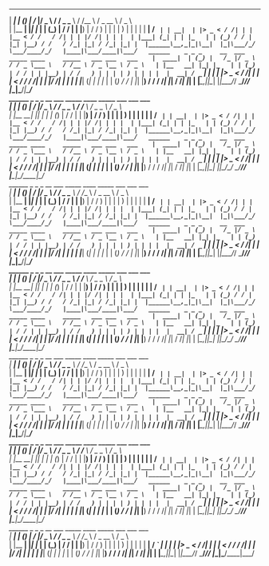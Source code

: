   ______    _ _ _     __  ___     _____ ____     _____   ___ ___   ___   
 |  ____|  | (_) |   /_ |/ _ \   / / _ \___ \   / /__ \ / _ \__ \ / _ \  
 | |__   __| |_| |_   | | (_) | / / | | |__) | / /   ) | | | | ) | | | | 
 |  __| / _` | | __|  | |> _ < / /| | | |__ < / /   / /| | | |/ /| | | | 
 | |___| (_| | | |_   | | (_) / / | |_| |__) / /   / /_| |_| / /_| |_| | 
 |______\__,_|_|\__|  |_|\___/_/   \___/____/_/   |____|\___/____|\___/  
                                                                           ______    _ _ _     __  ___     _____ ____     _____   ___ ___   ___   
 |  ____|  | (_) |   /_ |/ _ \   / / _ \___ \   / /__ \ / _ \__ \ / _ \  
 | |__   __| |_| |_   | | (_) | / / | | |__) | / /   ) | | | | ) | | | | 
 |  __| / _` | | __|  | |> _ < / /| | | |__ < / /   / /| | | |/ /| | | | 
 | |___| (_| | | |_   | | (_) / / | |_| |__) / /   / /_| |_| / /_| |_| | 
 |______\__,_|_|\__|  |_|\___/_/   \___/____/_/   |____|\___/____|\___/  
                                                                           ______    _ _ _     __  ___     _____ ____     _____   ___ ___   ___   
 |  ____|  | (_) |   /_ |/ _ \   / / _ \___ \   / /__ \ / _ \__ \ / _ \  
 | |__   __| |_| |_   | | (_) | / / | | |__) | / /   ) | | | | ) | | | | 
 |  __| / _` | | __|  | |> _ < / /| | | |__ < / /   / /| | | |/ /| | | | 
 | |___| (_| | | |_   | | (_) / / | |_| |__) / /   / /_| |_| / /_| |_| | 
 |______\__,_|_|\__|  |_|\___/_/   \___/____/_/   |____|\___/____|\___/  
                                                                           ______    _ _ _     __  ___     _____ ____     _____   ___ ___   ___   
 |  ____|  | (_) |   /_ |/ _ \   / / _ \___ \   / /__ \ / _ \__ \ / _ \  
 | |__   __| |_| |_   | | (_) | / / | | |__) | / /   ) | | | | ) | | | | 
 |  __| / _` | | __|  | |> _ < / /| | | |__ < / /   / /| | | |/ /| | | | 
 | |___| (_| | | |_   | | (_) / / | |_| |__) / /   / /_| |_| / /_| |_| | 
 |______\__,_|_|\__|  |_|\___/_/   \___/____/_/   |____|\___/____|\___/  
                                                                           ______    _ _ _     __  ___     _____ ____     _____   ___ ___   ___   
 |  ____|  | (_) |   /_ |/ _ \   / / _ \___ \   / /__ \ / _ \__ \ / _ \  
 | |__   __| |_| |_   | | (_) | / / | | |__) | / /   ) | | | | ) | | | | 
 |  __| / _` | | __|  | |> _ < / /| | | |__ < / /   / /| | | |/ /| | | | 
 | |___| (_| | | |_   | | (_) / / | |_| |__) / /   / /_| |_| / /_| |_| | 
 |______\__,_|_|\__|  |_|\___/_/   \___/____/_/   |____|\___/____|\___/  
                                                                           ______    _ _ _     __  ___     _____ ____     _____   ___ ___   ___   
 |  ____|  | (_) |   /_ |/ _ \   / / _ \___ \   / /__ \ / _ \__ \ / _ \  
 | |__   __| |_| |_   | | (_) | / / | | |__) | / /   ) | | | | ) | | | | 
 |  __| / _` | | __|  | |> _ < / /| | | |__ < / /   / /| | | |/ /| | | | 
 | |___| (_| | | |_   | | (_) / / | |_| |__) / /   / /_| |_| / /_| |_| | 
 |______\__,_|_|\__|  |_|\___/_/   \___/____/_/   |____|\___/____|\___/  
                                                                           ______    _ _ _     __  ___     _____ ____     _____   ___ ___   ___   
 |  ____|  | (_) |   /_ |/ _ \   / / _ \___ \   / /__ \ / _ \__ \ / _ \  
 | |__   __| |_| |_   | | (_) | / / | | |__) | / /   ) | | | | ) | | | | 
 |  __| / _` | | __|  | |> _ < / /| | | |__ < / /   / /| | | |/ /| | | | 
 | |___| (_| | | |_   | | (_) / / | |_| |__) / /   / /_| |_| / /_| |_| | 
 |______\__,_|_|\__|  |_|\___/_/   \___/____/_/   |____|\___/____|\___/  
                                                                           ______    _ _ _     __  ___     _____ ____     _____   ___ ___   ___   
 |  ____|  | (_) |   /_ |/ _ \   / / _ \___ \   / /__ \ / _ \__ \ / _ \  
 | |__   __| |_| |_   | | (_) | / / | | |__) | / /   ) | | | | ) | | | | 
 |  __| / _` | | __|  | |> _ < / /| | | |__ < / /   / /| | | |/ /| | | | 
 | |___| (_| | | |_   | | (_) / / | |_| |__) / /   / /_| |_| / /_| |_| | 
 |______\__,_|_|\__|  |_|\___/_/   \___/____/_/   |____|\___/____|\___/  
                                                                           ______    _ _ _     __  ___     _____ ____     _____   ___ ___   ___   
 |  ____|  | (_) |   /_ |/ _ \   / / _ \___ \   / /__ \ / _ \__ \ / _ \  
 | |__   __| |_| |_   | | (_) | / / | | |__) | / /   ) | | | | ) | | | | 
 |  __| / _` | | __|  | |> _ < / /| | | |__ < / /   / /| | | |/ /| | | | 
 | |___| (_| | | |_   | | (_) / / | |_| |__) / /   / /_| |_| / /_| |_| | 
 |______\__,_|_|\__|  |_|\___/_/   \___/____/_/   |____|\___/____|\___/  
                                                                           ______    _ _ _     __  ___     _____ ____     _____   ___ ___   ___   
 |  ____|  | (_) |   /_ |/ _ \   / / _ \___ \   / /__ \ / _ \__ \ / _ \  
 | |__   __| |_| |_   | | (_) | / / | | |__) | / /   ) | | | | ) | | | | 
 |  __| / _` | | __|  | |> _ < / /| | | |__ < / /   / /| | | |/ /| | | | 
 | |___| (_| | | |_   | | (_) / / | |_| |__) / /   / /_| |_| / /_| |_| | 
 |______\__,_|_|\__|  |_|\___/_/   \___/____/_/   |____|\___/____|\___/  
                                                                           ______    _ _ _     __  ___     _____ ____     _____   ___ ___   ___   
 |  ____|  | (_) |   /_ |/ _ \   / / _ \___ \   / /__ \ / _ \__ \ / _ \  
 | |__   __| |_| |_   | | (_) | / / | | |__) | / /   ) | | | | ) | | | | 
 |  __| / _` | | __|  | |> _ < / /| | | |__ < / /   / /| | | |/ /| | | | 
 | |___| (_| | | |_   | | (_) / / | |_| |__) / /   / /_| |_| / /_| |_| | 
 |______\__,_|_|\__|  |_|\___/_/   \___/____/_/   |____|\___/____|\___/  
                                                                           ______    _ _ _     __  ___     _____ ____     _____   ___ ___   ___   
 |  ____|  | (_) |   /_ |/ _ \   / / _ \___ \   / /__ \ / _ \__ \ / _ \  
 | |__   __| |_| |_   | | (_) | / / | | |__) | / /   ) | | | | ) | | | | 
 |  __| / _` | | __|  | |> _ < / /| | | |__ < / /   / /| | | |/ /| | | | 
 | |___| (_| | | |_   | | (_) / / | |_| |__) / /   / /_| |_| / /_| |_| | 
 |______\__,_|_|\__|  |_|\___/_/   \___/____/_/   |____|\___/____|\___/  
                                                                           ______    _ _ _     __  ___     _____ ____     _____   ___ ___   ___   
 |  ____|  | (_) |   /_ |/ _ \   / / _ \___ \   / /__ \ / _ \__ \ / _ \  
 | |__   __| |_| |_   | | (_) | / / | | |__) | / /   ) | | | | ) | | | | 
 |  __| / _` | | __|  | |> _ < / /| | | |__ < / /   / /| | | |/ /| | | | 
 | |___| (_| | | |_   | | (_) / / | |_| |__) / /   / /_| |_| / /_| |_| | 
 |______\__,_|_|\__|  |_|\___/_/   \___/____/_/   |____|\___/____|\___/  
                                                                         

<!--
**0x1593404/0x1593404** is a ✨ _special_ ✨ repository because its `README.md` (this file) appears on your GitHub profile.

Here are some ideas to get you started:

- 🔭 I’m currently working on ...
- 🌱 I’m currently learning ...
- 👯 I’m looking to collaborate on ...
- 🤔 I’m looking for help with ...
- 💬 Ask me about ...
- 📫 How to reach me: ...
- 😄 Pronouns: ...
- ⚡ Fun fact: ...
-->
